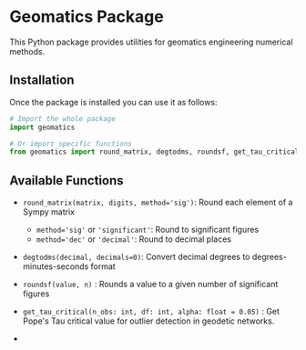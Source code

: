 # Geomatics Package

This Python package provides utilities for geomatics engineering numerical methods.

## Installation

Once the package is installed you can use it as follows:

```python
# Import the whole package
import geomatics

# Or import specific functions
from geomatics import round_matrix, degtodms, roundsf, get_tau_critical
```

## Available Functions

- `round_matrix(matrix, digits, method='sig')`: Round each element of a Sympy matrix
  - `method='sig'` or `'significant'`: Round to significant figures
  - `method='dec'` or `'decimal'`: Round to decimal places

- `degtodms(decimal, decimals=0)`: Convert decimal degrees to degrees-minutes-seconds format

- `roundsf(value, n)` : Rounds a value to a given number of significant figures

- `get_tau_critical(n_obs: int, df: int, alpha: float = 0.05)` : Get Pope's Tau critical value for outlier detection in geodetic networks.
- 
